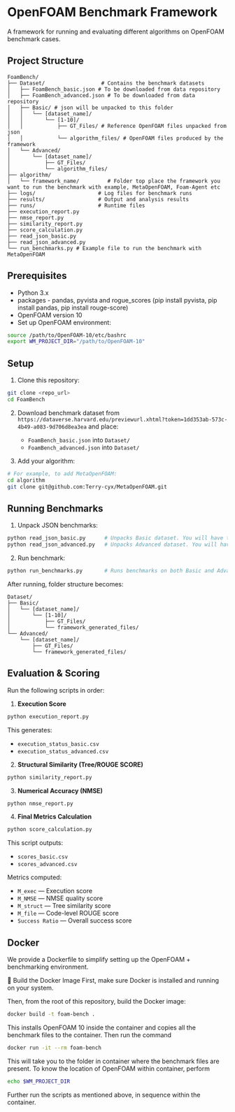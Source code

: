 
# OpenFOAM Benchmark Framework

A framework for running and evaluating different algorithms on OpenFOAM benchmark cases.

## Project Structure

```
FoamBench/
├── Dataset/                  # Contains the benchmark datasets
│   ├── FoamBench_basic.json # To be downloaded from data repository
│   ├── FoamBench_advanced.json # To be downloaded from data repository
│   ├── Basic/ # json will be unpacked to this folder
│   │   └── [dataset_name]/
│   │       └── [1-10]/
│   │           ├── GT_Files/ # Reference OpenFOAM files unpacked from json
│   │           └── algorithm_files/ # OpenFOAM files produced by the framework
│   └── Advanced/
│       └── [dataset_name]/
│           ├── GT_Files/
│           └── algorithm_files/
├── algorithm/
│   └── framework_name/         # Folder top place the framework you want to run the benchmark with example, MetaOpenFOAM, Foam-Agent etc
├── logs/                    # Log files for benchmark runs
├── results/                 # Output and analysis results
├── runs/                    # Runtime files
├── execution_report.py
├── nmse_report.py
├── similarity_report.py
├── score_calculation.py
├── read_json_basic.py
├── read_json_advanced.py
└── run_benchmarks.py # Example file to run the benchmark with MetaOpenFOAM
```

## Prerequisites

- Python 3.x
- packages - pandas, pyvista and rogue_scores (pip install pyvista, pip install pandas, pip install rouge-score)
- OpenFOAM version 10
- Set up OpenFOAM environment:

```bash
source /path/to/OpenFOAM-10/etc/bashrc
export WM_PROJECT_DIR="/path/to/OpenFOAM-10"
```

## Setup

1. Clone this repository:
```bash
git clone <repo_url>
cd FoamBench
```

2. Download benchmark dataset from `https://dataverse.harvard.edu/previewurl.xhtml?token=1dd353ab-573c-4b49-a083-9d706d8ea3ea` and place:
   - `FoamBench_basic.json` into `Dataset/`
   - `FoamBench_advanced.json` into `Dataset/`

3. Add your algorithm:
```bash
# For example, to add MetaOpenFOAM:
cd algorithm
git clone git@github.com:Terry-cyx/MetaOpenFOAM.git
```

## Running Benchmarks

1. Unpack JSON benchmarks:
```bash
python read_json_basic.py      # Unpacks Basic dataset. You will have to add certain paths and keys in this script
python read_json_advanced.py   # Unpacks Advanced dataset. You will have to add certain paths and keys in this script
```

2. Run benchmark:
```bash
python run_benchmarks.py       # Runs benchmarks on both Basic and Advanced. Note that this script is custom built to run only with MetaOpenFOAM. Following the same logic you can connect the benchmark to any other framework as well.
```

After running, folder structure becomes:
```
Dataset/
├── Basic/
│   └── [dataset_name]/
│       └── [1-10]/
│           ├── GT_Files/
│           └── framework_generated_files/
└── Advanced/
    └── [dataset_name]/
        ├── GT_Files/
        └── framework_generated_files/
```

## Evaluation & Scoring

Run the following scripts in order:

1. **Execution Score** 
```bash
python execution_report.py
```
This generates:
- `execution_status_basic.csv`
- `execution_status_advanced.csv`

2. **Structural Similarity (Tree/ROUGE SCORE)** 
```bash
python similarity_report.py
```

3. **Numerical Accuracy (NMSE)**  
```bash
python nmse_report.py
```

4. **Final Metrics Calculation**
```bash
python score_calculation.py
```
This script outputs:
- `scores_basic.csv`
- `scores_advanced.csv`

Metrics computed:
- `M_exec`   — Execution score
- `M_NMSE`   — NMSE quality score
- `M_struct`   — Tree similarity score
- `M_file`   — Code-level ROUGE score
- `Success Ratio` — Overall success score


## Docker
We provide a Dockerfile to simplify setting up the OpenFOAM + benchmarking environment.

🔧 Build the Docker Image
First, make sure Docker is installed and running on your system.

Then, from the root of this repository, build the Docker image:
```bash
docker build -t foam-bench .
```
This installs OpenFOAM 10 inside the container and copies all the benchmark files to the container. Then run the command
```bash
docker run -it --rm foam-bench
```
This will take you to the folder in container where the benchmark files are present. 
To know the location of OpenFOAM within container, perform
```bash
echo $WM_PROJECT_DIR
```
Further run the scripts as mentioned above, in sequence within the container. 
